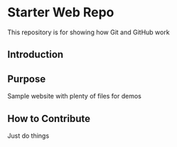 # Starter Web Repo

This repository is for showing how Git and GitHub work

## Introduction

## Purpose

Sample website with plenty of files for demos

## How to Contribute

Just do things
